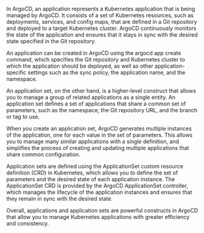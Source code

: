 In ArgoCD, an application represents a Kubernetes application that is being managed by ArgoCD. It consists of a set of Kubernetes resources, such as deployments, services, and config maps, that are defined in a Git repository and deployed to a target Kubernetes cluster. ArgoCD continuously monitors the state of the application and ensures that it stays in sync with the desired state specified in the Git repository.

An application can be created in ArgoCD using the argocd app create command, which specifies the Git repository and Kubernetes cluster to which the application should be deployed, as well as other application-specific settings such as the sync policy, the application name, and the namespace.

An application set, on the other hand, is a higher-level construct that allows you to manage a group of related applications as a single entity. An application set defines a set of applications that share a common set of parameters, such as the namespace, the Git repository URL, and the branch or tag to use.

When you create an application set, ArgoCD generates multiple instances of the application, one for each value in the set of parameters. This allows you to manage many similar applications with a single definition, and simplifies the process of creating and updating multiple applications that share common configuration.

Application sets are defined using the ApplicationSet custom resource definition (CRD) in Kubernetes, which allows you to define the set of parameters and the desired state of each application instance. The ApplicationSet CRD is provided by the ArgoCD ApplicationSet controller, which manages the lifecycle of the application instances and ensures that they remain in sync with the desired state.

Overall, applications and application sets are powerful constructs in ArgoCD that allow you to manage Kubernetes applications with greater efficiency and consistency.